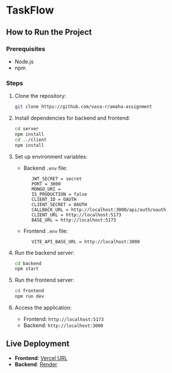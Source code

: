 # TaskFlow

## How to Run the Project

### Prerequisites

- Node.js
- npm

### Steps

1. Clone the repository:

   ```bash
   git clone https://github.com/vasa-r/amaha-assignment
   ```

2. Install dependencies for backend and frontend:

   ```bash
   cd server
   npm install
   cd ../client
   npm install
   ```

3. Set up environment variables:

   - Backend `.env` file:
     ```env
        JWT_SECRET = secret
        PORT = 3000
        MONGO_URI =
        IS_PRODUCTION = false
        CLIENT_ID = OAUTH
        CLIENT_SECRET = 0AUTH
        CALLBACK_URL = http://localhost:3000/api/auth/oauth
        CLIENT_URL = http://localhost:5173
        BASE_URL = http://localhost:5173
     ```
   - Frontend `.env` file:
     ```env
        VITE_API_BASE_URL = http://localhost:3000
     ```

4. Run the backend server:

   ```bash
   cd backend
   npm start
   ```

5. Run the frontend server:

   ```bash
   cd frontend
   npm run dev
   ```

6. Access the application:

   - Frontend: `http://localhost:5173`
   - Backend: `http://localhost:3000`

## Live Deployment

- **Frontend**: [Vercel URL]()
- **Backend**: [Render]()

